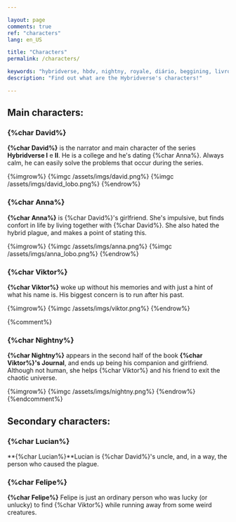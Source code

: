 ```yaml
---

layout: page
comments: true
ref: "characters"
lang: en_US

title: "Characters"
permalink: /characters/

keywords: "hybridverse, hbdv, nightny, royale, diário, beggining, livro, dragons, david, lotus, viktor, anna, cendres, felipe, kaotine, characters"
description: "Find out what are the Hybridverse's characters!"

---
```


## Main characters:

### {%char David%}


**{%char David%}** is the narrator and main character of the series **Hybridverse I** e **II**.
He is a college and he's dating {%char Anna%}. Always calm, he can easily solve the problems that occur during the series.

{%imgrow%}
{%imgc /assets/imgs/david.png%}
{%imgc /assets/imgs/david_lobo.png%}
{%endrow%}

### {%char Anna%}

**{%char Anna%}** is {%char David%}'s girlfriend. She's impulsive, but finds confort in life by living together with {%char David%}. She also hated the hybrid plague, and makes a point of stating this.

{%imgrow%}
{%imgc /assets/imgs/anna.png%}
{%imgc /assets/imgs/anna_lobo.png%}
{%endrow%}

### {%char Viktor%}

**{%char Viktor%}** woke up without his memories and with just a hint of what his name is.
His biggest concern is to run after his past.

{%imgrow%}
{%imgc /assets/imgs/viktor.png%}
{%endrow%}

{%comment%}
### {%char Nightny%}

**{%char Nightny%}** appears in the second half of the book **{%char Viktor%}'s Journal**, and ends up being his companion and girlfriend.
Although not human, she helps {%char Viktor%} and his friend to exit the chaotic universe.

{%imgrow%}
{%imgc /assets/imgs/nightny.png%}
{%endrow%}
{%endcomment%}

## Secondary characters:

### {%char Lucian%}

**{%char Lucian%}**Lucian is {%char David%}'s uncle, and, in a way, the person who caused the plague.

### {%char Felipe%}

**{%char Felipe%}** Felipe is just an ordinary person who was lucky (or unlucky) to find {%char Viktor%} while running away from some weird creatures.
